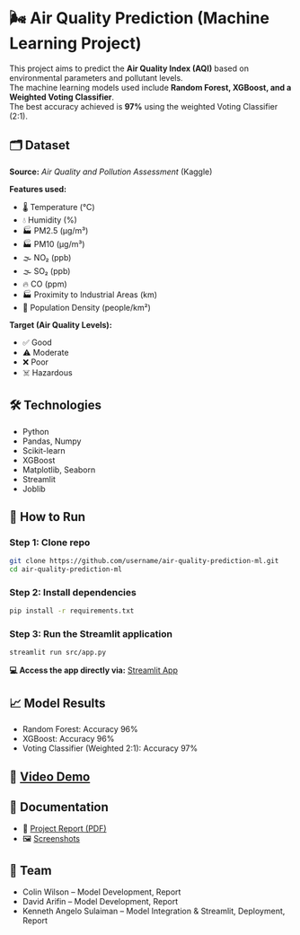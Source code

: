 # 🌬️ Air Quality Prediction (Machine Learning Project)

This project aims to predict the **Air Quality Index (AQI)** based on environmental parameters and pollutant levels.  
The machine learning models used include **Random Forest, XGBoost, and a Weighted Voting Classifier**.  
The best accuracy achieved is **97%** using the weighted Voting Classifier (2:1).

## 🗂️ Dataset
**Source:** *Air Quality and Pollution Assessment* (Kaggle)  

**Features used:**
- 🌡️ Temperature (°C)  
- 💧 Humidity (%)  
- 🏭 PM2.5 (μg/m³)  
- 🏭 PM10 (μg/m³)  
- 🌫️ NO₂ (ppb)  
- 🌫️ SO₂ (ppb)  
- 🔥 CO (ppm)  
- 🏭 Proximity to Industrial Areas (km)  
- 👥 Population Density (people/km²)

**Target (Air Quality Levels):**
- ✅ Good  
- ⚠️ Moderate  
- ❌ Poor  
- ☠️ Hazardous

## 🛠️ Technologies
- Python  
- Pandas, Numpy  
- Scikit-learn  
- XGBoost  
- Matplotlib, Seaborn  
- Streamlit  
- Joblib


## 🚀 How to Run

### Step 1: Clone repo
```bash
git clone https://github.com/username/air-quality-prediction-ml.git
cd air-quality-prediction-ml
``` 

### Step 2: Install dependencies
```bash
pip install -r requirements.txt
```

### Step 3: Run the Streamlit application
```bash
streamlit run src/app.py
```

   **💻 Access the app directly via:** [Streamlit App](https://dckaolml.streamlit.app/)


## 📈 Model Results

- Random Forest: Accuracy 96%
- XGBoost: Accuracy 96%
- Voting Classifier (Weighted 2:1): Accuracy 97%

## 🎥 [Video Demo](https://youtu.be/SvFmxusv1PM)


## 📄 Documentation
- 📑 [Project Report (PDF)](docs/laporan_aol_ml.pdf)
- 🖼️ [Screenshots](docs/Screenshots/)

## 👥 Team
- Colin Wilson – Model Development, Report
- David Arifin – Model Development, Report
- Kenneth Angelo Sulaiman – Model Integration & Streamlit, Deployment, Report

